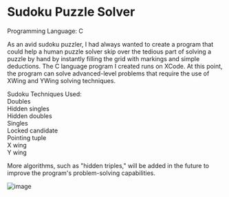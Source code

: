 # Sudoku Puzzle Solver

Programming Language: C

As an avid sudoku puzzler, I had always wanted to create a program that could help a human puzzle solver skip over the tedious part of solving a puzzle by hand by instantly filling the grid with markings and simple deductions. The C language program I created runs on XCode. At this point, the program can solve advanced-level problems that require the use of XWing and YWing solving techniques.

Sudoku Techniques Used:\
Doubles\
Hidden singles\
Hidden doubles\
Singles\
Locked candidate\
Pointing tuple\
X wing\
Y wing

More algorithms, such as "hidden triples," will be added in the future to improve the program's problem-solving capabilities.

![image](https://user-images.githubusercontent.com/98360062/201838621-836a44a4-8b4e-45e9-8f02-98a042657eb1.png)
